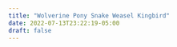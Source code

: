 ```yaml
---
title: "Wolverine Pony Snake Weasel Kingbird"
date: 2022-07-13T23:22:19-05:00
draft: false
---
```


